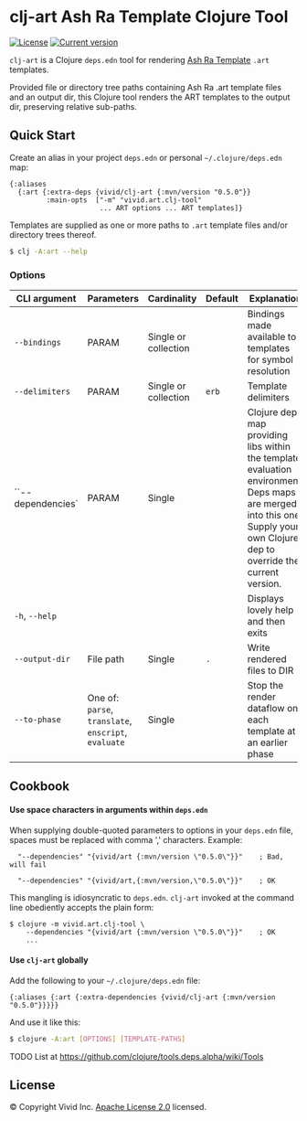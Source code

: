 # clj-art Ash Ra Template Clojure Tool 



[![License](https://img.shields.io/badge/license-Apache%202-blue.svg?style=flat-square)](LICENSE.txt)
[![Current version](https://img.shields.io/clojars/v/vivid/clj-art.svg?color=blue&style=flat-square)](https://clojars.org/vivid/clj-art)

`clj-art` is a Clojure `deps.edn` tool for rendering [Ash Ra Template](https://github.com/vivid-inc/ash-ra-template) `.art` templates.

Provided file or directory tree paths containing Ash Ra .art template files and an output dir, this
Clojure tool renders the ART templates to the output dir, preserving relative sub-paths.


## Quick Start

Create an alias in your project `deps.edn` or personal `~/.clojure/deps.edn` map:
```edn
{:aliases 
  {:art {:extra-deps {vivid/clj-art {:mvn/version "0.5.0"}}
         :main-opts  ["-m" "vivid.art.clj-tool"
                      ... ART options ... ART templates]}
```

Templates are supplied as one or more paths to `.art` template files and/or directory trees thereof.

```sh
$ clj -A:art --help
```


### Options

| CLI argument | Parameters | Cardinality | Default | Explanation |
| --- | --- | --- | --- | --- |
| `--bindings` | PARAM | Single or collection | | Bindings made available to templates for symbol resolution |
| `--delimiters` | PARAM | Single or collection | `erb` | Template delimiters |
| ``--dependencies` | PARAM | Single | | Clojure deps map providing libs within the template evaluation environment. Deps maps are merged into this one. Supply your own Clojure dep to override the current version. |
| `-h`, `--help` | | | | Displays lovely help and then exits |
| `--output-dir` | File path | Single | `.` | Write rendered files to DIR |
| `--to-phase` | One of: `parse`, `translate`, `enscript`, `evaluate` | Single | | Stop the render dataflow on each template at an earlier phase |


## Cookbook

#### Use space characters in arguments within `deps.edn`

When supplying double-quoted parameters to options in your `deps.edn` file, spaces must be replaced with comma ',' characters.
Example:
```edn
  "--dependencies" "{vivid/art {:mvn/version \"0.5.0\"}}"    ; Bad, will fail

  "--dependencies" "{vivid/art,{:mvn/version,\"0.5.0\"}}"    ; OK
```
This mangling is idiosyncratic to `deps.edn`.
`clj-art` invoked at the command line obediently accepts the plain form:
```
$ clojure -m vivid.art.clj-tool \
    --dependencies "{vivid/art {:mvn/version \"0.5.0\"}}"    ; OK
    ...
```

#### Use `clj-art` globally

Add the following to your `~/.clojure/deps.edn` file:
```edn
{:aliases {:art {:extra-dependencies {vivid/clj-art {:mvn/version "0.5.0"}}}}}
```
And use it like this:
```bash
$ clojure -A:art [OPTIONS] [TEMPLATE-PATHS]
```



TODO List at https://github.com/clojure/tools.deps.alpha/wiki/Tools


## License

© Copyright Vivid Inc.
[Apache License 2.0](LICENSE.txt) licensed.
